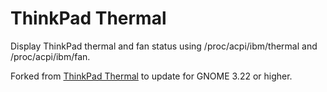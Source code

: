 # ThinkPad Thermal

Display ThinkPad thermal and fan status using /proc/acpi/ibm/thermal and /proc/acpi/ibm/fan.

Forked from [ThinkPad Thermal](https://extensions.gnome.org/extension/986/thinkpad-thermal/) to update for GNOME 3.22 or higher.
